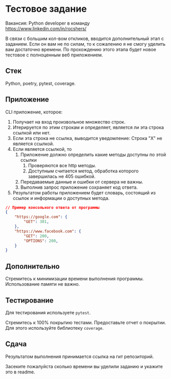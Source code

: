 # Тестовое задание

Вакансия: Python developer в команду https://www.linkedin.com/in/rocshers/

В связи с большим кол-вом откликов, вводится дополнительный этап с заданием. Если он вам не по силам, то к сожалению я не смогу уделить вам достаточно времени. По прохождению этого этапа будет новое тестовое с полноценным веб приложением.

## Стек

Python, poetry, pytest, coverage.

## Приложение

CLI приложение, которое:

1) Получает на вход произвольное множество строк.
2) Итерируется по этим строкам и определяет, является ли эта строка ссылкой или нет.
3) Если эта строка не ссылка, выводится уведомление: Строка "X" не является ссылкой.
4) Если является ссылкой, то
	1) Приложение должно определить какие методы доступны по этой ссылки
		1) Проверяются все http методы.
		2) Доступным считается метод, обработка которого завершилась не 405 ошибкой.
	3) Передаваемые данные и ошибки от сервера не важны.
	4) Выполнив запрос приложение сохраняет код ответа.
6) Результатом работы приложением будет словарь, состоящий из ссылок и информации о доступных метода.


```json
// Пример консольного ответа от программы
{
	"https://google.com": {
		"GET": 301,
	},
	"https://www.facebook.com": {
		"GET": 200,
		"OPTIONS": 200,
	}
}
```

## Дополнительно

Стремитесь к минимизации времени выполнения программы. Использование памяти не важно.

## Тестирование

Для тестирования используете `pytest`.

Стремитесь к 100% покрытию тестами.
Предоставьте отчет о покрытии. Для этого используйте библиотеку `coverage`.

## Сдача

Результатом выполнения принимается ссылка на гит репозиторий.

Засеките пожалуйста сколько времени вы уделили заданию и укажите это в readme.
